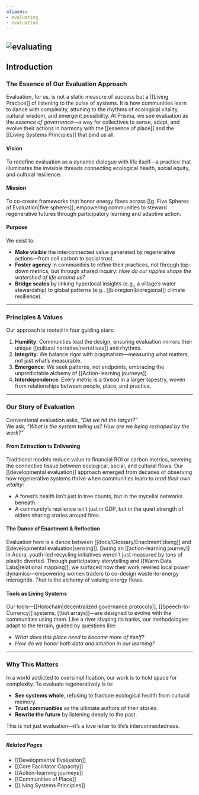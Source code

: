 ```yaml
---
aliases:
- evaluating
- evaluation
---
```


![evaluating](evaluating.png)
---

## **Introduction**  
### **The Essence of Our Evaluation Approach**  
Evaluation, for us, is not a static measure of success but a [[Living Practice]] of listening to the pulse of systems. It is how communities learn to dance with complexity, attuning to the rhythms of ecological vitality, cultural wisdom, and emergent possibility. At Prisma, we see evaluation as the *essence of governance*—a way for collectives to sense, adapt, and evolve their actions in harmony with the [[essence of place]] and the [[Living Systems Principles]] that bind us all.  

#### **Vision**  
To redefine evaluation as a dynamic dialogue with life itself—a practice that illuminates the invisible threads connecting ecological health, social equity, and cultural resilience.  

#### **Mission**  
To co-create frameworks that honor energy flows across [[g. Five Spheres of Evaluation|five spheres]], empowering communities to steward regenerative futures through participatory learning and adaptive action.  

#### **Purpose**  
We exist to:  
- **Make visible** the interconnected value generated by regenerative actions—from soil carbon to social trust.  
- **Foster agency** in communities to refine their practices, not through top-down metrics, but through shared inquiry: *How do our ripples shape the watershed of life around us?*  
- **Bridge scales** by linking hyperlocal insights (e.g., a village’s water stewardship) to global patterns (e.g., [[bioregion|bioregional]] climate resilience).  

---

### **Principles & Values**  
Our approach is rooted in four guiding stars:  
1. **Humility**: Communities lead the design, ensuring evaluation mirrors their unique [[cultural narrative|narratives]] and rhythms.  
2. **Integrity**: We balance rigor with pragmatism—measuring what matters, not just what’s measurable.  
3. **Emergence**: We seek patterns, not endpoints, embracing the unpredictable alchemy of [[Action-learning journeys]].  
4. **Interdependence**: Every metric is a thread in a larger tapestry, woven from relationships between people, place, and practice.  

---

### **Our Story of Evaluation**  
Conventional evaluation asks, *“Did we hit the target?”*  
We ask, *“What is the system telling us? How are we being reshaped by the work?”*  

#### **From Extraction to Enlivening**  
Traditional models reduce value to financial ROI or carbon metrics, severing the connective tissue between ecological, social, and cultural flows. Our [[developmental evaluation]] approach emerged from decades of observing how regenerative systems thrive when communities learn to *read their own vitality*:  
- A forest’s health isn’t just in tree counts, but in the mycelial networks beneath.  
- A community’s resilience isn’t just in GDP, but in the quiet strength of elders sharing stories around fires.  

#### **The Dance of Enactment & Reflection**  
Evaluation here is a dance between [[docs/Glossary/Enactment|doing]] and [[developmental evaluation|sensing]]. During an [[action-learning journey]] in Accra, youth-led recycling initiatives weren’t just measured by tons of plastic diverted. Through participatory storytelling and [[Warm Data Labs|relational mapping]], we surfaced how their work rewired local power dynamics—empowering women traders to co-design waste-to-energy microgrids. *That* is the alchemy of valuing energy flows.  

#### **Tools as Living Systems**  
Our tools—[[Holochain|decentralized governance protocols]], [[Speech-to-Currency]] systems, [[bot arrays]]—are designed to evolve with the communities using them. Like a river shaping its banks, our methodologies adapt to the terrain, guided by questions like:  
- *What does this place need to become more of itself?*  
- *How do we honor both data and intuition in our learning?*  

---

### **Why This Matters**  
In a world addicted to oversimplification, our work is to hold space for complexity. To evaluate regeneratively is to:  
- **See systems whole**, refusing to fracture ecological health from cultural memory.  
- **Trust communities** as the ultimate authors of their stories.  
- **Rewrite the future** by listening deeply to the past.  

This is not just evaluation—it’s a love letter to life’s interconnectedness.  

---

##### **Related Pages**  
- [[Developmental Evaluation]]  
- [[Core Facilitator Capacity]]  
- [[Action-learning journeys]]  
- [[Communities of Place]]  
- [[Living Systems Principles]]  
